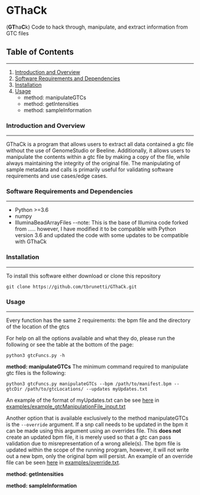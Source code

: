 # GThaCk
(**GT**ha**C**k)
Code to hack through, manipulate, and extract information from GTC files

## Table of Contents
---------------------
1.  [Introduction and Overview](#introduction-and-overview)
2.  [Software Requirements and Dependencies](#software-requirements-and-dependencies)
3.  [Installation](#installation)
4.  [Usage](#usage)
	* method: manipulateGTCs
	* method: getIntensities
	* method: sampleInformation

### Introduction and Overview
-----------------------------
GThaCk is a program that allows users to extract all data contained a gtc file without the use of GenomeStudio or Beeline.  Additionally, it allows users to manipulate the contents within a gtc file by making a copy of the file, while always maintaining the integrity of the original file. The manipulating of sample metadata and calls is primarily useful for validating software requirements and use cases/edge cases.


### Software Requirements and Dependencies
------------------------------------------
*  Python >=3.6
*  numpy
*  IlluminaBeadArrayFiles
	--note: This is the base of Illumina code forked from ..... however, I have modified it to be compatible with Python version 3.6 and updated the code with some updates to be compatible with GThaCk

### Installation
-----------------
To install this software either download or clone this repository
```
git clone https://github.com/tbrunetti/GThaCk.git
```



### Usage
----------
Every function has the same 2 requirements: the bpm file and the directory of the location of the gtcs

For help on all the options available and what they do, please run the following or see the table at the bottom of the page:
```
python3 gtcFuncs.py -h
```


**method: manipulateGTCs**
The minimum command required to manipulate gtc files is the following:
```
python3 gtcFuncs.py manipulateGTCs --bpm /path/to/manifest.bpm --gtcDir /path/to/gtcLocations/ --updates myUpdates.txt
```
An example of the format of myUpdates.txt can be see [here](https://github.com/tbrunetti/GThaCk/blob/develop/examples/example_gtcManipulationFile_input.txt) in [examples/example_gtcManipulationFile_input.txt](https://github.com/tbrunetti/GThaCk/blob/develop/examples/example_gtcManipulationFile_input.txt)

Another option that is available exclusively to the method manipulateGTCs is the `--override` argument.  If a snp call needs to be updated in the bpm it can be made using this argument using an overrides file.  This **does not** create an updated bpm file, it is merely used so that a gtc can pass validation due to misrepresentation of a wrong allele(s).  The bpm file is updated within the scope of the running program, however, it will not write out a new bpm, only the original bpm will persist.  An example of an override file can be seen [here](https://github.com/tbrunetti/GThaCk/blob/develop/examples/override.txt) in [examples/override.txt](https://github.com/tbrunetti/GThaCk/blob/develop/examples/override.txt).


**method: getIntensities**

**method: sampleInformation**


